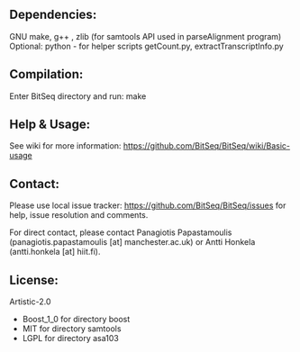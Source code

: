 Dependencies:
---------------------------------------
GNU make, g++ , zlib (for samtools API used in parseAlignment program)
Optional:
python - for helper scripts getCount.py, extractTranscriptInfo.py


Compilation:
--------------------------------------
Enter BitSeq directory and run:
make


Help & Usage:
--------------------------------
See wiki for more information:
https://github.com/BitSeq/BitSeq/wiki/Basic-usage


Contact:
----------------------------------
Please use local issue tracker: https://github.com/BitSeq/BitSeq/issues for 
help, issue resolution and comments.

For direct contact, please contact Panagiotis Papastamoulis
(panagiotis.papastamoulis [at] manchester.ac.uk) or Antti Honkela
(antti.honkela [at] hiit.fi).


License:
----------------------------------
Artistic-2.0 
 + Boost_1_0 for directory boost 
 + MIT for directory samtools
 + LGPL for directory asa103

